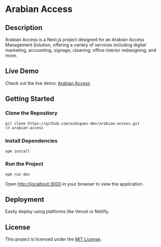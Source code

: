 # Arabian Access

## Description
Arabian Access is a Next.js project designed for an Arabian Access Management Solution, offering a variety of services including digital marketing, accounting, signage, cleaning, office interior redesigning, and more.

## Live Demo
Check out the live demo: [Arabian Access](https://arabian-access.vercel.app/)

## Getting Started

### Clone the Repository
```sh
git clone https://github.com/ashiques-dev/arabian-access.git
cd arabian-access
```

### Install Dependencies
```sh
npm install
```

### Run the Project
```sh
npm run dev
```

Open [http://localhost:3000](http://localhost:3000) in your browser to view the application.

## Deployment
Easily deploy using platforms like Vercel or Netlify.

## License
This project is licensed under the [MIT License](LICENSE).

